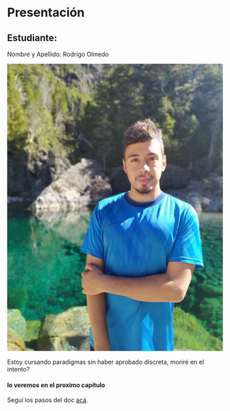 # Presentación

## Estudiante: 
Nombre y Apellido: Rodrigo Olmedo

![foto](IMG_20210328_154616.jpg)

Estoy cursando paradigmas sin haber aprobado discreta, moriré en el intento? 
#### **lo veremos en el proximo capítulo**

Seguí los pasos del doc [acá](https://docs.google.com/document/d/e/2PACX-1vTNHQ5dzaVFhKPd4UxLOGhZa9Ix_bDgpyIftq4gqzz7674dHmHkcH2oH9TpQ_TsghZkiSPBoUm2ftzM/pub).

